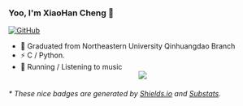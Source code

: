 ### Yoo, I'm XiaoHan Cheng 👋

[![GitHub](https://img.shields.io/badge/dynamic/json?logo=github&label=GitHub&labelColor=495867&color=495867&query=%24.data.totalSubs&url=https%3A%2F%2Fapi.spencerwoo.com%2Fsubstats%2F%3Fsource%3Dgithub%26queryKey%3Dhayschan&style=flat-square)](https://github.com/alrencheng729)

- 🍻 Graduated from Northeastern University Qinhuangdao Branch
- ⚡ C / Python.
- 🏃 Running / Listening to music
  <center> 
      <img align="center" src="https://github-readme-stats.vercel.app/api?username=alrencheng729" />
  </center>

<h6>* These nice badges are generated by <a href="https://shields.io/">Shields.io</a> and <a href="https://github.com/spencerwooo/Substats">Substats</a>.</h6>
